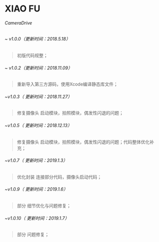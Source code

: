 # XIAO FU
######  CameraDrive 

###### ~ v1.0.0（更新时间：2018.5.18）
>初版代码规整；

###### ~ v1.0.2（更新时间：2018.11.09）
>重新导入第三方源码，使用Xcode编译静态库文件；

###### ~v1.0.3（ 更新时间：2018.11.27）
>修复摄像头 启动模块，拍照模块，偶发性闪退的问题；

###### ~v1.0.5（ 更新时间：2018.12.13）
>修复摄像头 启动模块，拍照模块，偶发性闪退的问题；代码整体优化补充；

###### ~v1.0.7（ 更新时间：2019.1.3）
>优化封装 连接部分代码，摄像头启动代码；

###### ~v1.0.9（ 更新时间：2019.1.6）
>部分 细节优化与问题修复；

###### ~v1.0.10（ 更新时间：2019.1.7）
>部分 问题修复；
